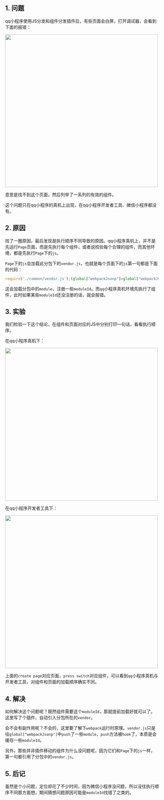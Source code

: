 ## 1. 问题

qq小程序使用JS分发和组件分发插件后，有些页面会白屏，打开调试器，会看到下面的报错：

<img src="https://mike-1255355338.cos.ap-guangzhou.myqcloud.com/article/2023/5/own_mike_a0f5dfd42aa98ffea0.jpg" width="500">

意思是找不到这个页面，然后列举了一系列的有效的组件。

这个问题只在qq小程序的真机上出现，在qq小程序开发者工具、微信小程序都没有。

## 2. 原因

找了一圈原因，最后发现是执行顺序不同导致的原因。qq小程序真机上，并不是先运行`Page`页面，而是先执行每个组件，或者说校验每个合理的组件，而其他环境，都是先执行`Page`下的`js`。

`Page`下的`js`会加载此分包下的`vendor.js`，也就是每个页面下的`js`第一句都是下面的代码：

```js
require('./common/vendor.js');(global["webpackJsonp"]=global["webpackJsonp"]||[]).push()
```

这会加载分包中的`module`，注册一些`moduleId`。而`qq`小程序真机环境先执行了组件，此时如果某些`moduleId`还没注册的话，就会报错。

## 3. 实验

我们检验一下这个结论，在组件和页面对应的JS中分别打印一句话，看看执行顺序。

在qq小程序真机下：

<img src="https://mike-1255355338.cos.ap-guangzhou.myqcloud.com/article/2023/5/own_mike_5c035aeb5615e7ef18.jpeg" width="500">

在qq小程序开发者工具下：

<img src="https://mike-1255355338.cos.ap-guangzhou.myqcloud.com/article/2023/5/own_mike_e92cb7473fdd00a4a7.jpeg" width="500">

上面的`create page`对应页面，`press switch`对应组件，可以看到`qq`小程序真机与开发者工具，对组件和页面的加载顺序确实不同。


## 4. 解决

如何解决这个问题呢？既然组件需要这个`moduleId`，那就提前加载好就可以了。这里写了个插件，自动引入分包所在的`vendor`。


会不会有副作用呢？不会的，这里要了解下`webpack`运行时原理。`vendor.js`只是往`global["webpackJsonp"]`中`push`了一些`module`，`push`方法被`hook`了，本质是会缓存一些`moduleId`。


另外，那些并非插件移动的组件为什么没问题呢，因为它们和`Page`下的`js`一样，第一句都引用了分包中的`vendor.js`。


## 5. 后记

虽然是个小问题，定位却花了不少时间，因为微信小程序没问题，所以没往执行顺序不同那方面想，期间猜想问题原因可能是`moduleId`找错了之类的。

